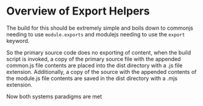 # Overview of Export Helpers

The build for this should be extremely simple and boils down to commonjs
needing to use `module.exports` and modulejs needing to use the `export`
keyword.

So the primary source code does no exporting of content, when the build
script is invoked, a copy of the primary source file with the appended
common.js file contents are placed into the dist directory with a .js
file extension. Additionally, a copy of the source with the appended
contents of the module.js file contents are saved in the dist directory
with a .mjs extension.

Now both systems paradigms are met